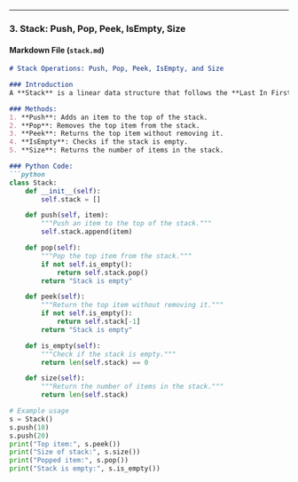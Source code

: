 
---

### **3. Stack: Push, Pop, Peek, IsEmpty, Size**

#### **Markdown File (`stack.md`)**
```markdown
# Stack Operations: Push, Pop, Peek, IsEmpty, and Size

### Introduction
A **Stack** is a linear data structure that follows the **Last In First Out (LIFO)** principle. Elements can only be added or removed from one end, called the **top**.

### Methods:
1. **Push**: Adds an item to the top of the stack.
2. **Pop**: Removes the top item from the stack.
3. **Peek**: Returns the top item without removing it.
4. **IsEmpty**: Checks if the stack is empty.
5. **Size**: Returns the number of items in the stack.

### Python Code:
```python
class Stack:
    def __init__(self):
        self.stack = []

    def push(self, item):
        """Push an item to the top of the stack."""
        self.stack.append(item)

    def pop(self):
        """Pop the top item from the stack."""
        if not self.is_empty():
            return self.stack.pop()
        return "Stack is empty"

    def peek(self):
        """Return the top item without removing it."""
        if not self.is_empty():
            return self.stack[-1]
        return "Stack is empty"

    def is_empty(self):
        """Check if the stack is empty."""
        return len(self.stack) == 0

    def size(self):
        """Return the number of items in the stack."""
        return len(self.stack)

# Example usage
s = Stack()
s.push(10)
s.push(20)
print("Top item:", s.peek())
print("Size of stack:", s.size())
print("Popped item:", s.pop())
print("Stack is empty:", s.is_empty())
